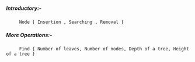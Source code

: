 ##### Introductory:-
         Node { Insertion , Searching , Removal }


##### More Operations:-
         Find { Number of leaves, Number of nodes, Depth of a tree, Height of a tree }
